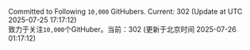 Committed to Following `10,000` GitHubers. Current: <!-- FOLLOWING_COUNT -->302<!-- FOLLOWING_COUNT --> (Update at UTC <!-- LAST_UPDATED -->2025-07-25 17:17:12<!-- LAST_UPDATED -->)<br>
致力于关注`10,000`个GitHuber。当前：<!-- FOLLOWING_COUNT -->302<!-- FOLLOWING_COUNT --> (更新于北京时间 <!-- LAST_UPDATED_CST -->2025-07-26 01:17:12<!-- LAST_UPDATED_CST -->)

